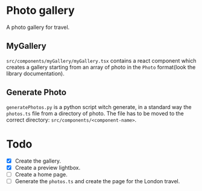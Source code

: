 # Photo gallery
A photo gallery for travel.

## MyGallery
`src/components/myGallery/myGallery.tsx` contains a react component which creates a gallery starting from an array of photo in the `Photo` format(look the library documentation).

## Generate Photo
`generatePhotos.py` is a python script witch generate, in a standard way the `photos.ts` file from a directory of photo.
The file has to be moved to the correct directory: `src/components/<component-name>`.

# Todo
- [X] Create the gallery.
- [X] Create a preview lightbox.
- [ ] Create a home page.
- [ ] Generate the `photos.ts` and create the page for the London travel.

